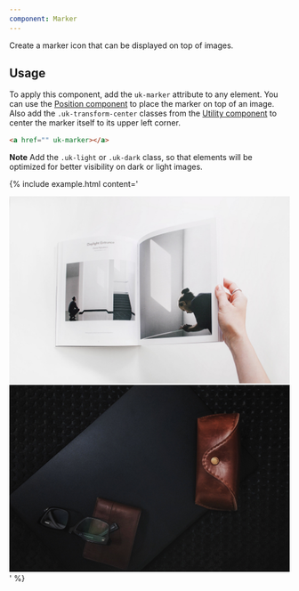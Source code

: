 ```yaml
---
component: Marker
---
```

<p id="toptext" class="uk-text-lead">Create a marker icon that can be displayed on top of images.</p>

## Usage

To apply this component, add the `uk-marker` attribute to any element. You can use the [Position component](position.md) to place the marker on top of an image. Also add the `.uk-transform-center` classes from the [Utility component](utility.md#transform) to center the marker itself to its upper left corner.

```html
<a href="" uk-marker></a>
```

**Note** Add the `.uk-light` or `.uk-dark` class, so that elements will be optimized for better visibility on dark or light images.

{% include example.html content='
<div class="uk-child-width-1-2" uk-grid>
    <div>
        <div class="uk-inline uk-dark">
            <img src="images/light.jpg" alt="">
            <a class="uk-position-absolute uk-transform-center" style="left: 20%; top: 30%" href="#" uk-marker></a>
            <a class="uk-position-absolute uk-transform-center" style="left: 60%; top: 40%" href="#" uk-marker></a>
            <a class="uk-position-absolute uk-transform-center" style="left: 80%; top: 70%" href="#" uk-marker></a>
        </div>
    </div>
    <div>
        <div class="uk-inline uk-light">
            <img src="images/dark.jpg" alt="">
            <a class="uk-position-absolute uk-transform-center" style="left: 20%; top: 30%" href="#" uk-marker></a>
            <a class="uk-position-absolute uk-transform-center" style="left: 60%; top: 40%" href="#" uk-marker></a>
            <a class="uk-position-absolute uk-transform-center" style="left: 80%; top: 70%" href="#" uk-marker></a>
        </div>
    </div>
</div>
' %}
